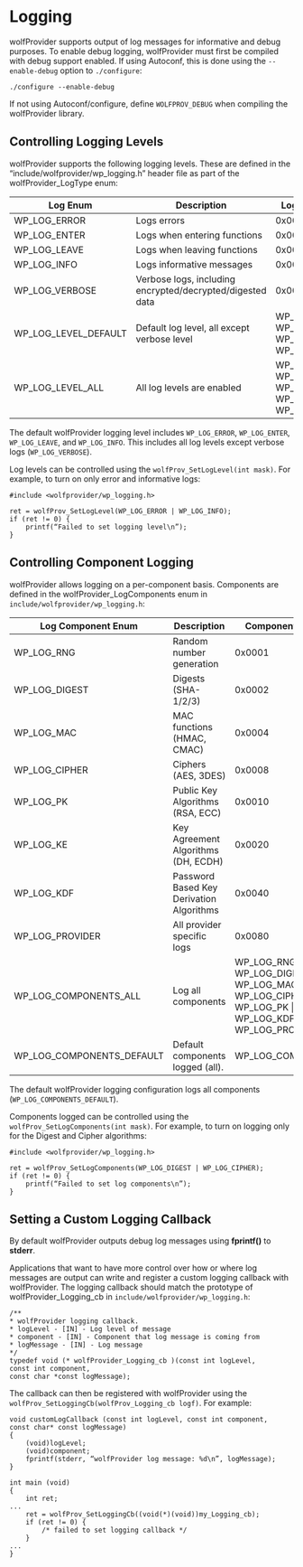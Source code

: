 # Logging

wolfProvider supports output of log messages for informative and debug purposes. To enable debug logging, wolfProvider must first be compiled with debug support enabled. If using Autoconf, this is done using the `--enable-debug` option to `./configure`:
```
./configure --enable-debug
```

If not using Autoconf/configure, define `WOLFPROV_DEBUG` when compiling the wolfProvider library.

## Controlling Logging Levels

wolfProvider supports the following logging levels. These are defined in the “include/wolfprovider/wp_logging.h” header file as part of the wolfProvider_LogType enum:

| Log Enum | Description | Log Enum Value | 
| -------------- |  --------------- |--------------------- |
| WP_LOG_ERROR | Logs errors | 0x0001 |
| WP_LOG_ENTER | Logs when entering functions | 0x0002 |
| WP_LOG_LEAVE | Logs when leaving functions | 0x0004 |
| WP_LOG_INFO | Logs informative messages | 0x0008 |
| WP_LOG_VERBOSE | Verbose logs, including encrypted/decrypted/digested data | 0x0010 |
| WP_LOG_LEVEL_DEFAULT | Default log level, all except verbose level | WP_LOG_ERROR &#124; WP_LOG_ENTER &#124; WP_LOG_LEAVE &#124; WP_LOG_INFO |
WP_LOG_LEVEL_ALL | All log levels are enabled | WP_LOG_ERROR &#124; WP_LOG_ENTER &#124; WP_LOG_LEAVE &#124; WP_LOG_INFO &#124; WP_LOG_VERBOSE |


The default wolfProvider logging level includes `WP_LOG_ERROR`, `WP_LOG_ENTER`, `WP_LOG_LEAVE`, and `WP_LOG_INFO`. This includes all log levels except verbose logs (`WP_LOG_VERBOSE`).

Log levels can be controlled using the `wolfProv_SetLogLevel(int mask)`. For example, to turn on only error and informative logs:
```
#include <wolfprovider/wp_logging.h>

ret = wolfProv_SetLogLevel(WP_LOG_ERROR | WP_LOG_INFO);
if (ret != 0) {
    printf(“Failed to set logging level\n”);
}
```

## Controlling Component Logging

wolfProvider allows logging on a per-component basis. Components are defined in the wolfProvider_LogComponents enum in `include/wolfprovider/wp_logging.h`:

| Log Component Enum | Description | Component Enum Value |
| ------------------------------ | --------------- | -------------------------------- |
| WP_LOG_RNG | Random number generation | 0x0001 |
| WP_LOG_DIGEST | Digests (SHA-1/2/3) | 0x0002 |
| WP_LOG_MAC | MAC functions (HMAC, CMAC) | 0x0004 |
| WP_LOG_CIPHER | Ciphers (AES, 3DES) | 0x0008 |
| WP_LOG_PK | Public Key Algorithms (RSA, ECC) | 0x0010 |
| WP_LOG_KE | Key Agreement Algorithms (DH, ECDH) | 0x0020 |
| WP_LOG_KDF | Password Based Key Derivation Algorithms | 0x0040 |
| WP_LOG_PROVIDER | All provider specific logs | 0x0080 |
| WP_LOG_COMPONENTS_ALL | Log all components | WP_LOG_RNG &#124; WP_LOG_DIGEST &#124; WP_LOG_MAC &#124; WP_LOG_CIPHER &#124; WP_LOG_PK &#124; WP_LOG_KE &#124; WP_LOG_KDF &#124; WP_LOG_PROVIDER |
| WP_LOG_COMPONENTS_DEFAULT | Default components logged (all). | WP_LOG_COMPONENTS_ALL |


The default wolfProvider logging configuration logs all components (`WP_LOG_COMPONENTS_DEFAULT`).

Components logged can be controlled using the `wolfProv_SetLogComponents(int mask)`. For example, to turn on logging only for the Digest and Cipher algorithms:
```
#include <wolfprovider/wp_logging.h>

ret = wolfProv_SetLogComponents(WP_LOG_DIGEST | WP_LOG_CIPHER);
if (ret != 0) {
    printf(“Failed to set log components\n”);
}
```
## Setting a Custom Logging Callback

By default wolfProvider outputs debug log messages using **fprintf()** to **stderr**.

Applications that want to have more control over how or where log messages are output can write and register a custom logging callback with wolfProvider. The logging callback should match the prototype of wolfProvider_Logging_cb in `include/wolfprovider/wp_logging.h`:
```
/**
* wolfProvider logging callback.
* logLevel - [IN] - Log level of message
* component - [IN] - Component that log message is coming from
* logMessage - [IN] - Log message
*/
typedef void (* wolfProvider_Logging_cb )(const int logLevel,
const int component,
const char *const logMessage);
```
The callback can then be registered with wolfProvider using the `wolfProv_SetLoggingCb(wolfProv_Logging_cb logf)`. For example:
```
void customLogCallback (const int logLevel, const int component,
const char* const logMessage)
{
    (void)logLevel;
    (void)component;
    fprintf(stderr, “wolfProvider log message: %d\n”, logMessage);
}

int main (void)
{
    int ret;
...
    ret = wolfProv_SetLoggingCb((void(*)(void))my_Logging_cb);
    if (ret != 0) {
        /* failed to set logging callback */
    }
...
}
```
